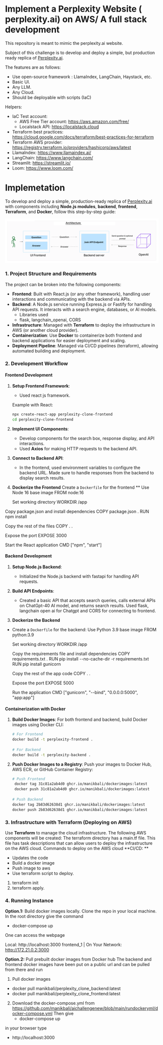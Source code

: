 # Implement a Perplexity Website ( perplexity.ai)  on AWS/ A full stack development
This repository is meant to mimic the perplexity.ai website.


  Subject of this challenge is to develop and deploy a simple, but production ready replica of [Perplexity.ai](https://www.perplexity.ai/).

The features are as follows:
* Use open-source framework : LlamaIndex, LangChain, Haystack, etc.
* Basic UI.
* Any LLM.
* Any Cloud.
* Should be deployable with scripts (IaC)

Helpers:

- IaC Test account:
  - AWS Free Tier account: <https://aws.amazon.com/free/>
  - Localstack API: <https://localstack.cloud>
- Terraform best practices: <https://cloud.google.com/docs/terraform/best-practices-for-terraform>
- Terraform AWS provider: <https://registry.terraform.io/providers/hashicorp/aws/latest>
- LlamaIndex: <https://www.llamaindex.ai/>
- LangChain: <https://www.langchain.com/>
- Streamlit: <https://streamlit.io/>
- Loom: <https://www.loom.com/>


# Implemetation
To develop and deploy a simple, production-ready replica of [Perplexity.ai](https://www.perplexity.ai/) with components including **Node.js modules**, **backend**, **frontend**, **Terraform**, and **Docker**, follow this step-by-step guide:

![Alt text](https://github.com/manikbali/aichallengenew/raw/main/fb.png "Optional Title")



### 1. **Project Structure and Requirements**

The project can be broken into the following components:

- **Frontend**: Built with React.js (or any other framework), handling user interactions and communicating with the backend via APIs.
- **Backend**: A Node.js service running Express.js or Fastify for handling API requests. It interacts with a search engine, databases, or AI models.
    - Libraries used
    - flask, langchain_openai, CORS
- **Infrastructure**: Managed with **Terraform** to deploy the infrastructure in AWS (or another cloud provider).
- **Containerization**: Use **Docker** to containerize both frontend and backend applications for easier deployment and scaling.
- **Deployment Pipeline**: Managed via CI/CD pipelines (terraform), allowing automated building and deployment.

### 2. **Development Workflow**

#### **Frontend Development**

1. **Setup Frontend Framework**:
   - Used react js framework.
   
   Example with React:
   ```bash
   npx create-react-app perplexity-clone-frontend
   cd perplexity-clone-frontend
   ```

2. **Implement UI Components**:
   - Develop components for the search box, response display, and API interactions.
   - Used **Axios**  for making HTTP requests to the backend API.

3. **Connect to Backend API**:
   - In the frontend, used environment variables to configure the backend URL. Made sure to handle responses from the backend to display search results.

4. **Dockerize the Frontend**
   Create a `Dockerfile` for the frontend
   ** Use Node 16 base image
   FROM node:16

   Set working directory
   WORKDIR /app

  Copy package.json and install dependencies
  COPY package.json .
  RUN npm install

  Copy the rest of the files
  COPY . .

  Expose the port
  EXPOSE 3000

  Start the React application
  CMD ["npm", "start"]

#### **Backend Development**  

1. **Setup Node.js Backend**:
   - Initialized the Node.js backend with fastapi for handling API requests.


2. **Build API Endpoints**:
   - Created a basic API that accepts search queries, calls external APIs on ChatGpt-40 AI model, and returns search results. Used flask, langchain open ai for Chatgpt and CORS for connecting to frontend.

3. **Dockerize the Backend**
  - Create a `Dockerfile` for the backend:
    Use Python 3.9 base image
    FROM python:3.9

    Set working directory
    WORKDIR /app

    Copy the requirements file and install dependencies
    COPY requirements.txt .
    RUN pip install --no-cache-dir -r requirements.txt
    RUN pip install gunicorn

    Copy the rest of the app code
    COPY . .

    Expose the port
    EXPOSE 5000

    Run the application
    CMD ["gunicorn", "--bind", "0.0.0.0:5000", "app:app"]
  

#### **Containerization with Docker**

1. **Build Docker Images**:
   For both frontend and backend, build Docker images using Docker CLI:
   ```bash
   # For Frontend
   docker build -t perplexity-frontend .

   # For Backend
   docker build -t perplexity-backend .
   ```

2. **Push Docker Images to a Registry**:
   Push your images to Docker Hub, AWS ECR, or GitHub Container Registry:
   ```bash
   # Push Frontend
    docker tag 31c81a2ab4d0 ghcr.io/manikbali/dockerimages:latest
    docker push 31c81a2ab4d0 ghcr.io/manikbali/dockerimages:latest

   # Push Backend
   docker tag 2b83d62638d1 ghcr.io/manikbali/dockerimages:latest
   docker push 2b83d62638d1 ghcr.io/manikbali/dockerimages:latest

   ```

### 3. **Infrastructure with Terraform (Deploying on AWS)**

Use **Terraform** to manage the cloud infrastructure. The following AWS components will be created:
  The terraform directory has a main.tf file. This file has task descriptions that can allow users to deploy the infrastructure on the AWS cloud.
  Commands to deploy on the AWS cloud 
  **CI/CD: **
  - Updates  the code
  - Build a docker image
  - Push image to aws
  - Use terraform script to deploy.
    
  1. terraform init
  2. terraform apply.
  

### 4. **Running Instance**

**Option.1:** Build docker images locally. Clone the repo in your local machine.
In the root directory give the command 
- docker-compose up
 
One can access the webpage 

Local:            http://localhost:3000
frontend_1  |   On Your Network:  http://172.21.0.2:3000

**Option.2:** Pull prebuilt docker images from Docker hub
The backend and frontend docker images have been put on a public url and can be pulled from there and run

1. Pull docker images

- docker pull manikbali/perplexity_clone_backend:latest
- docker pull manikbali/perplexity_clone_frontend:latest

2. Download the docker-compose.yml from https://github.com/manikbali/aichallengenew/blob/main/rundockeryml/docker-compose.yml
   Then give
   - docker-compose up

in your browser type          

- http://localhost:3000 
